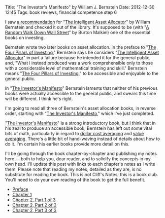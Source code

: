 Title: "The Investor's Manifesto" by William J. Bernstein
Date: 2012-12-30 12:45
Tags: book reviews, financial competence step 6

I saw [a
recommendation](http://www.mrmoneymustache.com/2012/02/17/book-review-the-intelligent-asset-allocator/)
for "[The Intelligent Asset
Allocator](http://www.amazon.com/gp/product/0071362363/ref=as_li_ss_tl?ie=UTF8&tag=schoforg-20&linkCode=as2&camp=1789&creative=390957&creativeASIN=0071362363)"
by William Bernstein and checked it out of the library. It's supposed to
be (with "[A Random Walk Down Wall
Street](http://www.amazon.com/gp/product/0393081435/ref=as_li_ss_tl?ie=UTF8&tag=schoforg-20&linkCode=as2&camp=1789&creative=390957&creativeASIN=0393081435)"
by Burton Malkiel) one of the essential books on investing.

Bernstein wrote two later books on asset allocation. In the preface to
"[The Four Pillars of
Investing](http://www.amazon.com/gp/product/0071747052/ref=as_li_ss_tl?ie=UTF8&tag=schoforg-20&linkCode=as2&camp=1789&creative=390957&creativeASIN=0071747052),"
Bernstein says he considers "[The Intelligent Asset
Allocator](http://www.amazon.com/gp/product/0071362363/ref=as_li_ss_tl?ie=UTF8&tag=schoforg-20&linkCode=as2&camp=1789&creative=390957&creativeASIN=0071362363)" in
part a failure because he intended it for the general public, and, "What
I instead produced was a work comprehensible only to those with a
considerable level of mathematical training and skill." Bernstein
means "[The Four Pillars of
Investing](http://www.amazon.com/gp/product/0071747052/ref=as_li_ss_tl?ie=UTF8&tag=schoforg-20&linkCode=as2&camp=1789&creative=390957&creativeASIN=0071747052),"
to be accessible and enjoyable to the general public.

In "[The Investor's
Manifesto](http://www.amazon.com/gp/product/1118073762/ref=as_li_ss_tl?ie=UTF8&tag=schoforg-20&linkCode=as2&camp=1789&creative=390957&creativeASIN=1118073762)"
Bernstein laments that neither of his previous books were actually
accessible to the general public, and swears this time will be
different. I think he's right.

I'm going to read all three of Bernstein's asset allocation books, in
reverse order, starting with "[The Investor's
Manifesto](http://www.amazon.com/gp/product/1118073762/ref=as_li_ss_tl?ie=UTF8&tag=schoforg-20&linkCode=as2&camp=1789&creative=390957&creativeASIN=1118073762),"
which I've just completed.

"[The Investor's
Manifesto](http://www.amazon.com/gp/product/1118073762/ref=as_li_ss_tl?ie=UTF8&tag=schoforg-20&linkCode=as2&camp=1789&creative=390957&creativeASIN=1118073762)"
is a strong introductory book, but I think that in his zeal to produce
an accessible book, Bernstein has left out some vital bits of math,
particularly in regard to [dollar cost
averaging](http://en.wikipedia.org/wiki/Dollar_cost_averaging) and
[value averaging](http://en.wikipedia.org/wiki/Value_averaging). There's
a little bit of hand-waving instead of details about how to do it. I'm
certain his earlier books provide more detail on this.

I'll be going through the book chapter-by-chapter and publishing my
notes here -- both to help you, dear reader, and to solidify the
concepts in my own head. I'll update this post with links to each
chapter's notes as I write them. Please note that reading my notes,
detailed as they are, is no substitute for reading the book. This is not
Cliff's Notes; this is a book club. You'll need to do your own reading
of the book to get the full benefit.

-   [Preface](/2012/12/30/the-investors-manifesto-preface/ "“The Investor’s Manifesto:” Preface")
-   [Chapter
    1](/2012/12/31/the-investors-manifesto-chapter-1/ "“The Investor’s Manifesto:” Chapter 1")
-   [Chapter 2, Part 1 of 3](/2013/01/02/the-investors-manifesto-chapter-2-part-1-of-3/)
-   [Chapter 2, Part 2 of 3](/2013/01/03/the-investors-manifesto-chapter-2-part-2-of-3-bonds/) 
-   [Chapter 2, Part 3 of 3](/2013/01/09/the-investors-manifesto-chapter-2-part-3-of-3-stocks/)
 

